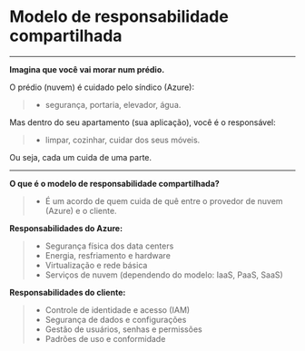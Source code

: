 # **Modelo de responsabilidade compartilhada**

---

**Imagina que você vai morar num prédio.**

O prédio (nuvem) é cuidado pelo síndico (Azure):  
> - segurança, portaria, elevador, água.

Mas dentro do seu apartamento (sua aplicação), você é o responsável:  
> - limpar, cozinhar, cuidar dos seus móveis.

Ou seja, cada um cuida de uma parte.

---

**O que é o modelo de responsabilidade compartilhada?**
> - É um acordo de quem cuida de quê entre o provedor de nuvem (Azure) e o cliente.

**Responsabilidades do Azure:**
> - Segurança física dos data centers
> - Energia, resfriamento e hardware
> - Virtualização e rede básica
> - Serviços de nuvem (dependendo do modelo: IaaS, PaaS, SaaS)

**Responsabilidades do cliente:**
> - Controle de identidade e acesso (IAM)
> - Segurança de dados e configurações
> - Gestão de usuários, senhas e permissões
> - Padrões de uso e conformidade